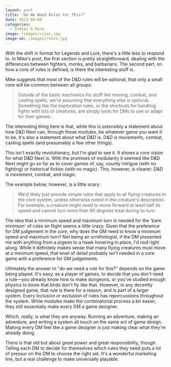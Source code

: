 ```yaml
---
layout: post
title: "Do We Need Rules For This?"
date: 2013-04-08
categories:
  - Indies & More
image: /images/rules.jpg
image-sm: /images/rules.jpg
---
```

With the shift in format for Legends and Lore, there's a little less to respond to. In Mike's post, the first section is pretty straightforward, dealing with the differences between fighters, monks, and barbarians. The second part, on how a core of rules is defined, is there the interesting stuff is.

Mike suggests that most of the D&D rules will be optional, that only a small core will be common between all groups:

> Outside of the basic mechanics for stuff like moving, combat, and casting spells, we're assuming that everything else is optional. Something like the exploration rules, or the shortcuts for handling fights with lots of creatures, are simply tools for DMs to use or adapt for their games.

The interesting thing here is that, while this is ostensibly a statement about how D&D Next can, through these modules, be whatever game you want it to be, it's also a statement about what D&D is. D&D is movements, combat, casting spells (and presumably a few other things).

This isn't exactly revolutionary, but I'm glad to see it. It shows a core vision for what D&D Next is. With the promises of modularity it seemed like D&D Next might go so far as to cover games of, say, courtly intrigue (with no fighting) or historical fiction (with no magic). This, however, is clearer: D&D is movement, combat, and magic.

The example below, however, is a little scary:

> We'd likely just provide simple rules that apply to all flying creatures in the core system, unless otherwise noted in the creature's description. For example, a creature might need to move forward at least half its speed and cannot turn more than 90 degrees total during its turn.

The idea that a minimum speed and maximum turn is needed for the 'bare minimum' of rules on flight seems a little crazy. Given that the preference for DM judgement in the core, why does the GM need to know a minimum speed and maximum turn? Not being an ornithologist, if the DM presented me with anything from a pigeon to a hawk hovering in place, I'd nod right along. While it definitely makes sense that many flying creatures must move at a minimum speed, that level of detail probably isn't needed in a core game with a preference for GM judgements.

Ultimately the answer to "do we need a rule for this?" depends on the game being played. It's easy, as a player of games, to decide that you don't need a rule—you already know how to make dungeons, or you've studied enough physics to know that birds don't fly like that. However, in any decently designed game, that rule is there for a reason, and is part of a larger system. Every inclusion or exclusion of rules has repercussions throughout the system. While modules make the combinatorial process a bit easier, they still essentially make every DM a game designer.

Which, really, is what they are anyway. Running an adventure, making an adventure, and writing a system all touch on the same act of game design. Making every DM feel like a game designer is just making clear what they're already doing.

There is that old but about great power and great responsibility, though. Telling each DM to decide for themselves which rules they need puts a lot of pressur on the DM to choose the right set. It's a wonderful marketing line, but a real challenge to make universally playable.